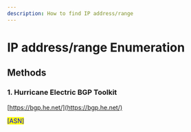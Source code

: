 ```yaml
---
description: How to find IP address/range
---
```


# IP address/range Enumeration

## Methods

### 1. Hurricane Electric BGP Toolkit

[https://bgp.he.net/](https://bgp.he.net/)

<mark style="color:blue;">\[ASN]</mark>
